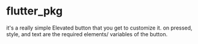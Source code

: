 # flutter_pkg
it's a really simple Elevated button that you get to customize it.
on pressed, style, and text are the required elements/ variables of the button.


